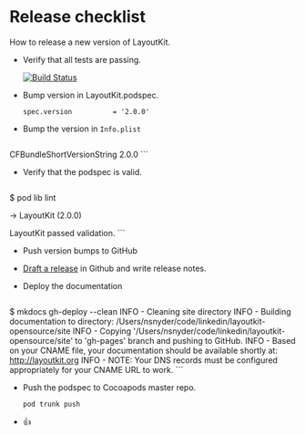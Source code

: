 # Release checklist

How to release a new version of LayoutKit.

- Verify that all tests are passing.

    [![Build Status](https://travis-ci.org/linkedin/LayoutKit.svg?branch=master)](https://travis-ci.org/linkedin/LayoutKit)

- Bump version in LayoutKit.podspec.

    `spec.version          = '2.0.0'`

- Bump the version in `Info.plist`

    ```
<key>CFBundleShortVersionString</key>
<string>2.0.0</string>
    ```
    
- Verify that the podspec is valid.

    ```
$ pod lib lint

 -> LayoutKit (2.0.0)

LayoutKit passed validation.
    ```

- Push version bumps to GitHub
- [Draft a release](https://github.com/linkedin/LayoutKit/releases) in Github and write release notes.
- Deploy the documentation

    ```bash
$ mkdocs gh-deploy --clean
INFO    -  Cleaning site directory 
INFO    -  Building documentation to directory: /Users/nsnyder/code/linkedin/layoutkit-opensource/site 
INFO    -  Copying '/Users/nsnyder/code/linkedin/layoutkit-opensource/site' to 'gh-pages' branch and pushing to GitHub. 
INFO    -  Based on your CNAME file, your documentation should be available shortly at: http://layoutkit.org 
INFO    -  NOTE: Your DNS records must be configured appropriately for your CNAME URL to work. 
    ```
    
- Push the podspec to Cocoapods master repo.
    
    `pod trunk push`

- 👍
